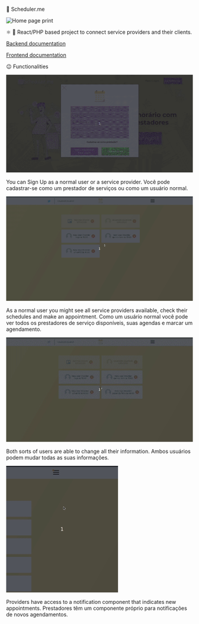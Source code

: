 :calendar: Scheduler.me

![Home page print](https://i.imgur.com/wgnFOOh.jpg)

:atom_symbol: :elephant: React/PHP based project to connect service providers and their clients.

[Backend documentation](backend/README.md)

[Frontend documentation](frontend/README.md)

:wink: Functionalities

![Sign up as provider](assets/Peek%202020-06-09%2000-50.gif)

You can Sign Up as a normal user or a service provider.
Você pode cadastrar-se como um prestador de serviços ou como um usuário normal.

![Client creating an appointment](assets/Peek%202020-06-09%2001-17.gif)

As a normal user you might see all service providers available, check their schedules and make an appointment.
Como um usuário normal você pode ver todos os prestadores de serviço disponíveis, suas agendas e marcar um agendamento. 

![Changing profile](assets/Peek%202020-06-09%2001-20.gif)

Both sorts of users are able to change all their information.
Ambos usuários podem mudar todas as suas informações. 

![Providers notifications](assets/Peek%202020-06-09%2001-40.gif)

Providers have access to a notification component that indicates new appointments.
Prestadores têm um componente próprio para notificações de novos agendamentos.
